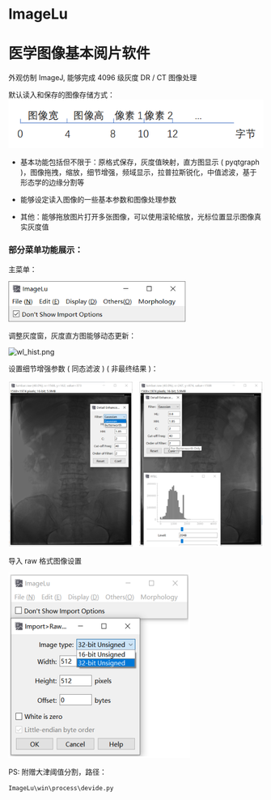 # ImageLu
# 医学图像基本阅片软件
外观仿制 ImageJ, 能够完成 4096 级灰度 DR / CT 图像处理

默认读入和保存的图像存储方式：
![img.png](assets/img_info.png)

- 基本功能包括但不限于：原格式保存，灰度值映射，直方图显示 ( pyqtgraph )，图像拖拽，缩放，细节增强，频域显示，拉普拉斯锐化，中值滤波，基于形态学的边缘分割等


- 能够设定读入图像的一些基本参数和图像处理参数


- 其他：能够拖放图片打开多张图像，可以使用滚轮缩放，光标位置显示图像真实灰度值

### 部分菜单功能展示：

主菜单：

<img alt="menu_bar.png" src="assets/menu_bar.png" width="350" height="80"/>

调整灰度窗，灰度直方图能够动态更新：

<img alt="wl_hist.png" src="assets/wl_hist.gif" width="624" height="448"/>

设置细节增强参数 ( 同态滤波 ) ( 非最终结果 )：

![detail_enhancement.png](assets/detail_enhancement.png)

导入 raw 格式图像设置

![import_raw.png](assets/import_raw.png)

PS: 附赠大津阈值分割，路径：
```angular2html
ImageLu\win\process\devide.py
```
